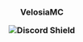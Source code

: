 <h3 align="center">VelosiaMC
  <p align="center"> <img src="https://discordapp.com/api/guilds/980152781899976735/widget.png?style=shield" alt="Discord Shield"/> </p>
</h3>
